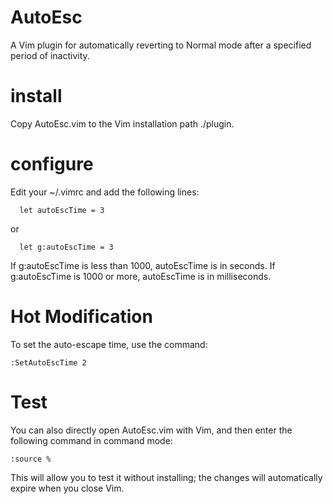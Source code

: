 # AutoEsc
A Vim plugin for automatically reverting to Normal mode after a specified period of inactivity.

# install 
Copy AutoEsc.vim to the Vim installation path ./plugin. 

# configure
Edit your ~/.vimrc and add the following lines:
```
  let autoEscTime = 3
```
or
```
  let g:autoEscTime = 3
```
If g:autoEscTime is less than 1000, autoEscTime is in seconds.
If g:autoEscTime is 1000 or more, autoEscTime is in milliseconds.

# Hot Modification
To set the auto-escape time, use the command:
```
:SetAutoEscTime 2
```
# Test

You can also directly open AutoEsc.vim with Vim, and then enter the following command in command mode:
```
:source %
```
This will allow you to test it without installing; the changes will automatically expire when you close Vim.
